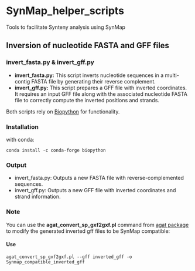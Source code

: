 # SynMap_helper_scripts
Tools to facilitate Synteny analysis using SynMap

## **Inversion of nucleotide FASTA and GFF files**

### **invert_fasta.py & invert_gff.py**

- **invert_fasta.py:** This script inverts nucleotide sequences in a multi-contig FASTA file by generating their reverse complement.
- **invert_gff.py:** This script prepares a GFF file with inverted coordinates. It requires an input GFF file along with the associated nucleotide FASTA file to correctly compute the inverted positions and strands.
 
Both scripts rely on [Biopython](https://biopython.org/) for functionality.

### Installation

with conda:
```
conda install -c conda-forge biopython
```
### Output
- invert_fasta.py: Outputs a new FASTA file with reverse-complemented sequences.
- invert_gff.py: Outputs a new GFF file with inverted coordinates and strand information.

### Note
You can use the **agat_convert_sp_gxf2gxf.pl** command from [agat package](https://anaconda.org/bioconda/agat) to modify the generated inverted gff files to be SynMap compatible:

#### Use
```
agat_convert_sp_gxf2gxf.pl --gff inverted_gff -o Synmap_compatible_inverted_gff
```
